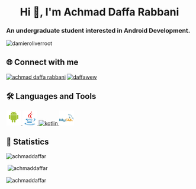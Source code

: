 <h1 align="center">Hi 👋, I'm Achmad Daffa Rabbani</h1>
<h3 align="left">An undergraduate student interested in Android Development.</h3>

<p align="left"> <img src="https://komarev.com/ghpvc/?username=damieroliverroot&label=Profile%20views&color=0e75b6&style=flat" alt="damieroliverroot" /> </p>

<!-- <p align="left"> <a href="https://github.com/ryo-ma/github-profile-trophy"><img src="https://github-profile-trophy.vercel.app/?username=damieroliverroot" alt="damieroliverroot" /></a> </p> -->

<h2 align="left">🌐 Connect with me</h2>
<div align="center">
<p align="left">
<a href="https://www.linkedin.com/in/achmad-daffa-rabbani-93176217b/" target="blank"><img align="center" src="https://raw.githubusercontent.com/rahuldkjain/github-profile-readme-generator/master/src/images/icons/Social/linked-in-alt.svg" alt="achmad daffa rabbani" height="30" width="40" /></a>
<a href="https://www.instagram.com/daffawew/" target="blank"><img align="center" src="https://raw.githubusercontent.com/rahuldkjain/github-profile-readme-generator/master/src/images/icons/Social/instagram.svg" alt="daffawew" height="30" width="40" /></a>
</p>
</div>

<h2 align="left">🛠️ Languages and Tools</h2>
<div align="center">
<p align="left"> <a href="https://developer.android.com" target="_blank" rel="noreferrer"> <img src="https://raw.githubusercontent.com/devicons/devicon/master/icons/android/android-original-wordmark.svg" alt="android" width="40" height="40"/> </a> <a href="https://www.java.com" target="_blank" rel="noreferrer"> <img src="https://raw.githubusercontent.com/devicons/devicon/master/icons/java/java-original.svg" alt="java" width="40" height="40"/> </a> <a href="https://kotlinlang.org" target="_blank" rel="noreferrer"> <img src="https://www.vectorlogo.zone/logos/kotlinlang/kotlinlang-icon.svg" alt="kotlin" width="40" height="40"/> </a> <a href="https://www.mysql.com/" target="_blank" rel="noreferrer"> <img src="https://raw.githubusercontent.com/devicons/devicon/master/icons/mysql/mysql-original-wordmark.svg" alt="mysql" width="40" height="40"/> </a> </p>
</div>

<h2 align="left">🎯 Statistics</h3>

<div align="left">
<p><img align="cemter" src="https://github-readme-stats.vercel.app/api/top-langs?username=achmaddaffar&show_icons=true&locale=en&layout=compact" alt="achmaddaffar" /></p>

<p>&nbsp;<img align="center" src="https://github-readme-stats.vercel.app/api?username=achmaddaffar&show_icons=true&locale=en" alt="achmaddaffar" /></p>

<p><img align="center" src="https://github-readme-streak-stats.herokuapp.com/?user=achmaddaffar&" alt="achmaddaffar" /></p>

</div>
